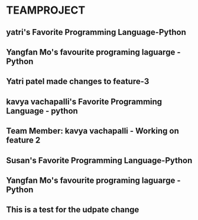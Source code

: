 # TEAMPROJECT 
## yatri's Favorite Programming Language-Python 
 ## Yangfan Mo's favourite programing laguarge - Python 
## Yatri patel made changes to feature-3
## kavya vachapalli's Favorite Programming Language - python
## Team Member: kavya vachapalli - Working on feature 2
## Susan's Favorite Programming Language-Python 
## Yangfan Mo's favourite programing laguarge - Python 
## This is a test for the udpate change 
